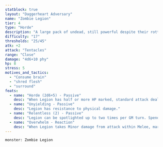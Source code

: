 ```yaml
---
statblock: true
layout: "Daggerheart Adversary"
name: "Zombie Legion"
tier: 4
type: "Horde"
description: "A large pack of undead, still powerful despite their rotting flesh."
difficulty: "17"
thresholds: "25/45"
atk: +2
attack: "Tentacles"
range: "Close"
damage: "4d6+10 phy"
hp: 8
stress: 5
motives_and_tactics:
  - "Consume brain"
  - "shred flesh"
  - "surround"
feats:
  - name: "Horde (2d6+5) - Passive"
    desc: "When Legion has half or more HP marked, standard attack deals 2d6+5 physical damage instead."
  - name: "Unyielding - Passive"
    desc: "Legion has resistance to physical damage."
  - name: "Relentless (2) - Passive"
    desc: "Legion can be spotlighted up to two times per GM turn. Spend Fear as usual to spotlight."
  - name: "Overwhelm - Reaction"
    desc: "When Legion takes Minor damage from attack within Melee, mark a Stress to make standard attack with advantage against the attacker."
---
```


```statblock
monster: Zombie Legion
```